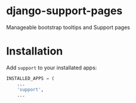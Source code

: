 django-support-pages
====================

Manageable bootstrap tooltips and Support pages

Installation
============

Add `support` to your installated apps:

```python
INSTALLED_APPS = (
    ...
    'support',
    ...
```